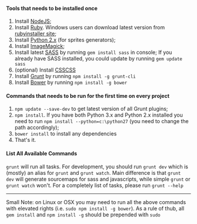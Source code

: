 #### Tools that needs to be installed once
1. Install [NodeJS](http://nodejs.org/);
2. Install [Ruby](https://www.ruby-lang.org/en/downloads/). Windows users can download latest version from [rubyinstaller site](http://rubyinstaller.org/downloads/);
3. Install [Python 2.x](http://www.python.org/download/releases/2.7.6/) (for sprites generators);
4. Install [ImageMagick](http://www.imagemagick.org/script/binary-releases.php);
5. Install latest [SASS](http://sass-lang.com) by running `gem install sass` in console; If you already have SASS installed, you could update by running `gem update sass`
6. (optional) Install [CSSCSS](http://zmoazeni.github.io/csscss/)
7. Install [Grunt](http://gruntjs.com/) by running `npm install -g grunt-cli`
8. Install [Bower](http://bower.io) by running `npm install -g bower`

#### Commands that needs to be run for the first time on every project
1. `npm update --save-dev` to get latest version of all Grunt plugins;
2. `npm install`. If you have both Python 3.x and Python 2.x installed you need to run `npm install --python=c:\python27` (you need to change the path accordingly);
3. `bower install` to install any dependencies
4. That's it.



#### List All Available Commands
`grunt` will run all tasks. For development, you should run `grunt dev` which is (mostly) an alias for `grunt` and `grunt watch`. Main difference is that `grunt dev` will generate sourcemaps for sass and javascripts, while simple `grunt` or `grunt watch` won't. For a completely list of tasks, please run `grunt --help`

--------------

Small Note: on Linux or OSX you may need to run all the above commands with elevated rights (i.e. `sudo npm install -g bower`). As a rule of thub, all `gem install` and `npm install -g` should be prepended with `sudo`
